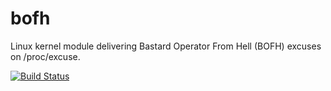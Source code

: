 bofh
====

Linux kernel module delivering Bastard Operator From Hell (BOFH) excuses on /proc/excuse.

[![Build Status](https://travis-ci.org/Drako/bofh.svg?branch=master)](https://travis-ci.org/Drako/bofh)

